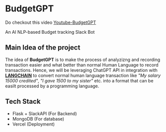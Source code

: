 # BudgetGPT

Do checkout this video [Youtube-BudgetGPT](https://youtu.be/b1sAs3SIaGY)

An AI NLP-based Budget tracking Slack Bot

## Main Idea of the project

The idea of **BudgetGPT** is to make the process of analyzizng and recording transaction easier and what better than normal Human Language to record transactions. Hence, we will be leveraging ChatGPT API in integration with [**LANGCHAIN**](https://www.langchain.com/) to convert normal human language transaction like *"My salary 15000 credited"*, *"I gave 1500 to my sister"* etc. into a format that can be easilt processed by a programming language.

## Tech Stack 

- Flask + SlackAPI (For Backend)
- MongoDB (For database)
- Vercel (Deployment)
